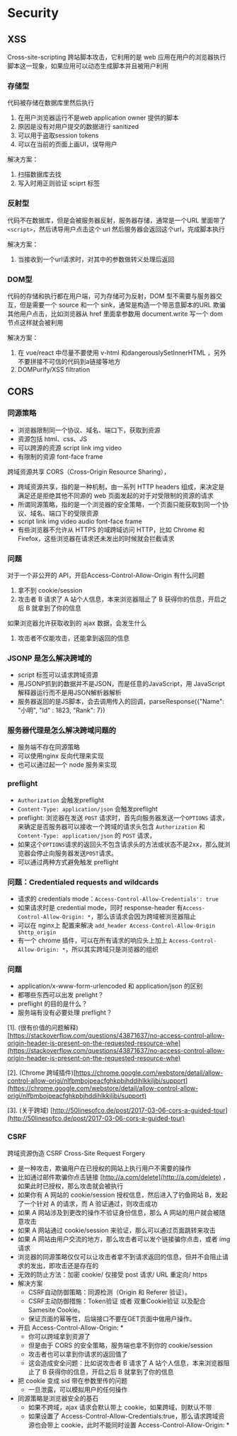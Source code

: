 # Security

## XSS
Cross-site-scripting 跨站脚本攻击，它利用的是 web 应用在用户的浏览器执行脚本这一现象，如果应用可以动态生成脚本并且被用户利用

### 存储型

代码被存储在数据库里然后执行

1. 在用户浏览器运行不是web application owner 提供的脚本
2. 原因是没有对用户提交的数据进行 sanitized
3. 可以用于盗取session tokens
4. 可以在当前的页面上画UI，误导用户

解决方案：

1. 扫描数据库去找
2. 写入时用正则验证 sciprt 标签

### 反射型

代码不在数据库，但是会被服务器反射，服务器存储，通常是一个URL 里面带了`<script>`，然后诱导用户点击这个 url 然后服务器会返回这个url，完成脚本执行

解决方案：

1. 当接收到一个url请求时，对其中的参数做转义处理后返回

### DOM型

代码的存储和执行都在用户端，可为存储可为反射，DOM 型不需要与服务器交互，但是需要一个 source 和一个 sink，通常是构造一个带恶意脚本的URL 欺骗其他用户点击，比如浏览器从 href 里面拿参数用 document.write 写一个 dom 节点这样就会被利用

解决方案：

1. 在 vue/react 中尽量不要使用 v-html 和dangerouslySetInnerHTML ，另外不要拼接不可信的代码到a链接等地方
2. DOMPurify/XSS filtration

## CORS

### 同源策略

- 浏览器限制同一个协议、域名、端口下，获取到资源
- 资源包括 html、css、JS
- 可以跨源的资源 script link img video
- 有限制的资源 font-face frame

跨域资源共享 CORS（Cross-Origin Resource Sharing），

- 跨域资源共享，指的是一种机制，由一系列 HTTP headers 组成，来决定是满足还是拒绝其他不同源的 web 页面发起的对于对受限制的资源的请求
- 所谓同源策略，指的是一个浏览器的安全策略，一个页面只能获取到同一个协议、域名、端口下的受限资源
- script link img video audio font-face frame
- 有些浏览器不允许从 HTTPS 的域跨域访问 HTTP，比如 Chrome 和 Firefox，这些浏览器在请求还未发出的时候就会拦截请求

### 问题

对于一个非公开的 API，开启Access-Control-Allow-Origin 有什么问题

1. 拿不到 cookie/session
2. 攻击者 B 请求了 A 站个人信息，本来浏览器阻止了 B 获得你的信息，开启之后 B 就拿到了你的信息

如果浏览器允许获取收到的 ajax 数据，会发生什么

1. 攻击者不仅能攻击，还能拿到返回的信息

### JSONP 是怎么解决跨域的

- script 标签可以请求跨域资源
- 用JSONP抓到的数据并不是JSON，而是任意的JavaScript，用 JavaScript解释器运行而不是用JSON解析器解析
- 服务器返回的是JS脚本，会去调用传入的回调，parseResponse({"Name": "小明", "Id" : 1823, "Rank": 7})

### 服务器代理是怎么解决跨域问题的

- 服务端不存在同源策略
- 可以使用nginx 反向代理来实现
- 也可以通过起一个 node 服务来实现

### preflight

- `Authorization` 会触发preflight
- `Content-Type: application/json` 会触发preflight
- preflight: 浏览器在发送 `POST` 请求时，首先向服务器发送一个`OPTIONS` 请求，来确定是否服务器可以接收一个跨域的请求头包含 `Authorization` 和`Content-Type: application/json` 的 `POST` 请求，
- 如果这个`OPTIONS`请求的返回头不包含请求头的方法或状态不是2xx，那么就浏览器会停止向服务器发送`POST`请求。
- 可以通过两种方式避免触发 preflight

### 问题：Credentialed requests and wildcards

- 请求的 credentials mode：`Access-Control-Allow-Credentials': true`
- 如果请求时是 credential mode，同时 response-header 有`Access-Control-Allow-Origin: *`，那么该请求会因为跨域被浏览器阻止
- 可以在 nginx上 配置来解决 `add_header Access-Control-Allow-Origin $http_origin`
- 有一个 chrome 插件，可以在所有请求的响应头上加上 `Access-Control-Allow-Origin: *`，所以其实跨域只是浏览器的组织

### 问题

- application/x-www-form-urlencoded 和 application/json 的区别
- 都哪些东西可以出发 prelight？
- preflight 的目的是什么？
- 服务端有没有必要处理 preflight？

[1]. (很有价值的问题解释)[https://stackoverflow.com/questions/43871637/no-access-control-allow-origin-header-is-present-on-the-requested-resource-whe](https://stackoverflow.com/questions/43871637/no-access-control-allow-origin-header-is-present-on-the-requested-resource-whe)

[2]. (Chrome 跨域插件)[https://chrome.google.com/webstore/detail/allow-control-allow-origi/nlfbmbojpeacfghkpbjhddihlkkiljbi/support](https://chrome.google.com/webstore/detail/allow-control-allow-origi/nlfbmbojpeacfghkpbjhddihlkkiljbi/support)

[3]. (关于跨域) [http://50linesofco.de/post/2017-03-06-cors-a-guided-tour](http://50linesofco.de/post/2017-03-06-cors-a-guided-tour)

### CSRF

跨域资源伪造 CSRF Cross-Site Request Forgery

- 是一种攻击，欺骗用户在已授权的网站上执行用户不需要的操作
- 比如通过邮件欺骗你点击链接 [http://a.com/delete](http://a.com/delete) ，如果此时已授权，那么攻击就会被执行
- 如果你有 A 网站的 cookie/session 授权信息，然后进入了钓鱼网站 B，发起了一个针对 A 的请求，而 A 验证通过，则攻击成功
- 如果 A 网站涉及到更改的操作不验证身份信息，那么 A 网站的用户就会被随意攻击
- 如果 A 网站通过 cookie/session 来验证，那么可以通过页面跳转来攻击
- 如果 A 网站由用户交流的地方，那么攻击者可以发个链接骗你点击，或者 img 请求
- 浏览器的同源策略仅仅可以让攻击者拿不到请求返回的信息，但并不会阻止请求的发出，即攻击还是存在的
- 无效的防止方法：加密 cookie/ 仅接受 post 请求/ URL 重定向/ https
- 解决方案
    - CSRF自动防御策略：同源检测（Origin 和 Referer 验证）。
    - CSRF主动防御措施：Token验证 或者 双重Cookie验证 以及配合 Samesite Cookie。
    - 保证页面的幂等性，后端接口不要在GET页面中做用户操作。
- 开启 Access-Control-Allow-Origin: *
    - 你可以跨域拿到资源了
    - 但是由于 CORS 的安全策略，服务端也拿不到你的 cookie/session
    - 攻击者也可以拿到你请求的返回值了
    - 这会造成安全问题：比如说攻击者 B 请求了 A 站个人信息，本来浏览器阻止了 B 获得你的信息，开启之后 B 就拿到了你的信息
- 把 cookie 变成 sid 带在参数里传的问题
    - 一旦泄露，可以模拟用户的任何操作
- 同源策略是浏览器安全的基石
    - 如果不跨域，ajax 请求会默认带上 cookie，如果跨域，则默认不带
    - 如果设置了 Access-Control-Allow-Credentials:true，那么请求跨域资源也会带上 cookie，此时不能同时设置 Access-Control-Allow-Origin: *